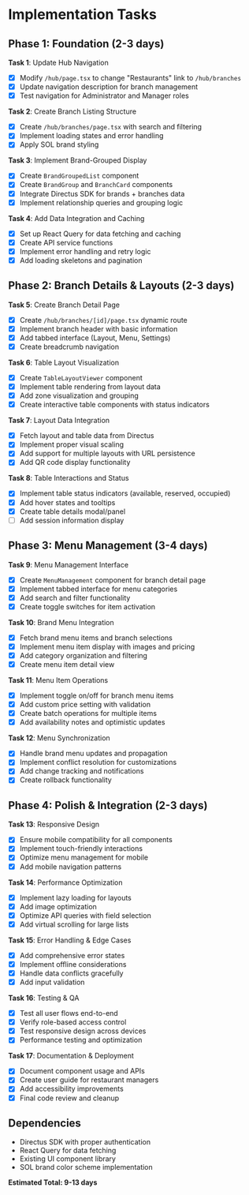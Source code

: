 # Implementation Tasks

## Phase 1: Foundation (2-3 days)

**Task 1**: Update Hub Navigation
- [x] Modify `/hub/page.tsx` to change "Restaurants" link to `/hub/branches`
- [x] Update navigation description for branch management
- [x] Test navigation for Administrator and Manager roles

**Task 2**: Create Branch Listing Structure
- [x] Create `/hub/branches/page.tsx` with search and filtering
- [x] Implement loading states and error handling
- [x] Apply SOL brand styling

**Task 3**: Implement Brand-Grouped Display
- [x] Create `BrandGroupedList` component
- [x] Create `BrandGroup` and `BranchCard` components
- [x] Integrate Directus SDK for brands + branches data
- [x] Implement relationship queries and grouping logic

**Task 4**: Add Data Integration and Caching
- [x] Set up React Query for data fetching and caching
- [x] Create API service functions
- [x] Implement error handling and retry logic
- [x] Add loading skeletons and pagination

## Phase 2: Branch Details & Layouts (2-3 days)

**Task 5**: Create Branch Detail Page
- [x] Create `/hub/branches/[id]/page.tsx` dynamic route
- [x] Implement branch header with basic information
- [x] Add tabbed interface (Layout, Menu, Settings)
- [x] Create breadcrumb navigation

**Task 6**: Table Layout Visualization
- [x] Create `TableLayoutViewer` component
- [x] Implement table rendering from layout data
- [x] Add zone visualization and grouping
- [x] Create interactive table components with status indicators

**Task 7**: Layout Data Integration
- [x] Fetch layout and table data from Directus
- [x] Implement proper visual scaling
- [x] Add support for multiple layouts with URL persistence
- [x] Add QR code display functionality

**Task 8**: Table Interactions and Status
- [x] Implement table status indicators (available, reserved, occupied)
- [x] Add hover states and tooltips
- [x] Create table details modal/panel
- [ ] Add session information display

## Phase 3: Menu Management (3-4 days)

**Task 9**: Menu Management Interface
- [x] Create `MenuManagement` component for branch detail page
- [x] Implement tabbed interface for menu categories
- [x] Add search and filter functionality
- [x] Create toggle switches for item activation

**Task 10**: Brand Menu Integration
- [x] Fetch brand menu items and branch selections
- [x] Implement menu item display with images and pricing
- [x] Add category organization and filtering
- [x] Create menu item detail view

**Task 11**: Menu Item Operations
- [x] Implement toggle on/off for branch menu items
- [x] Add custom price setting with validation
- [x] Create batch operations for multiple items
- [x] Add availability notes and optimistic updates

**Task 12**: Menu Synchronization
- [x] Handle brand menu updates and propagation
- [x] Implement conflict resolution for customizations
- [x] Add change tracking and notifications
- [x] Create rollback functionality

## Phase 4: Polish & Integration (2-3 days)

**Task 13**: Responsive Design
- [x] Ensure mobile compatibility for all components
- [x] Implement touch-friendly interactions
- [x] Optimize menu management for mobile
- [x] Add mobile navigation patterns

**Task 14**: Performance Optimization
- [x] Implement lazy loading for layouts
- [x] Add image optimization
- [x] Optimize API queries with field selection
- [x] Add virtual scrolling for large lists

**Task 15**: Error Handling & Edge Cases
- [x] Add comprehensive error states
- [x] Implement offline considerations
- [x] Handle data conflicts gracefully
- [x] Add input validation

**Task 16**: Testing & QA
- [x] Test all user flows end-to-end
- [x] Verify role-based access control
- [x] Test responsive design across devices
- [x] Performance testing and optimization

**Task 17**: Documentation & Deployment
- [x] Document component usage and APIs
- [x] Create user guide for restaurant managers
- [x] Add accessibility improvements
- [x] Final code review and cleanup

## Dependencies
- Directus SDK with proper authentication
- React Query for data fetching
- Existing UI component library
- SOL brand color scheme implementation

**Estimated Total: 9-13 days**
